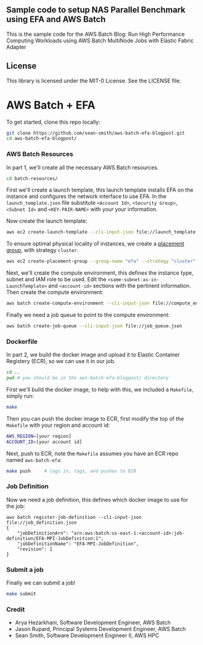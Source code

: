 ## Sample code to setup NAS Parallel Benchmark using EFA and AWS Batch

This is the sample code for the AWS Batch Blog: Run High Performance Computing Workloads using AWS Batch MultiNode Jobs with Elastic Fabric Adapter

## License

This library is licensed under the MIT-0 License. See the LICENSE file.

# AWS Batch + EFA

To get started, clone this repo locally:

```bash
git clone https://github.com/sean-smith/aws-batch-efa-blogpost.git
cd aws-batch-efa-blogpost/
```

### AWS Batch Resources

In part 1, we'll create all the necessary AWS Batch resources.

```bash
cd batch-resources/
```

First we'll create a launch template, this launch template installs EFA on the instance and configures the network interface to use EFA. In the `launch_template.json` file substitute `<Account Id>`, `<Security Group>`, `<Subnet Id>` and `<KEY-PAIR-NAME>` with your your information.

Now create the launch template:

```bash
aws ec2 create-launch-template --cli-input-json file://launch_template.json
```

To ensure optimal physical locality of instances, we create a [placement group](https://docs.aws.amazon.com/AWSEC2/latest/WindowsGuide/placement-groups.html#placement-groups-cluster), with strategy `cluster`.

```bash
aws ec2 create-placement-group --group-name "efa" --strategy "cluster" --region [your_region]
```

Next, we'll create the compute environment, this defines the instance type, subnet and IAM role to be used. Edit the `<same-subnet-as-in-LaunchTemplate>` and `<account-id>` sections with the pertinent information. Then create the compute environment:

```bash
aws batch create-compute-environment --cli-input-json file://compute_environment.json
```

Finally we need a job queue to point to the compute environment:

```bash
aws batch create-job-queue --cli-input-json file://job_queue.json
```


### Dockerfile

In part 2, we build the docker image and upload it to Elastic Container Registery (ECR), so we can use it in our job.

```bash
cd ..
pwd # you should be in the aws-batch-efa-blogpost/ directory
```
First we'll build the docker image, to help with this, we included a `Makefile`, simply run:

```bash
make
```

Then you can push the docker image to ECR, first modify the top of the `Makefile` with your region and account id:

```bash
AWS_REGION=[your region]
ACCOUNT_ID=[your account id]
```

Next, push to ECR, note the `Makefile` assumes you have an ECR repo named `aws-batch-efa`:

```bash
make push     # logs in, tags, and pushes to ECR
```

### Job Definition

Now we need a job definition, this defines which docker image to use for the job:

```
aws batch register-job-definition --cli-input-json file://job_definition.json
{
    "jobDefinitionArn": "arn:aws:batch:us-east-1:<account-id>:job-definition/EFA-MPI-JobDefinition:1",
    "jobDefinitionName": "EFA-MPI-JobDefinition",
    "revision": 1
}
```

### Submit a job

Finally we can submit a job!

```bash
make submit
```

### Credit
* Arya Hezarkhani, Software Development Engineer, AWS Batch
* Jason Rupard, Principal Systems Development Engineer, AWS Batch
* Sean Smith, Software Development Engineer II, AWS HPC
